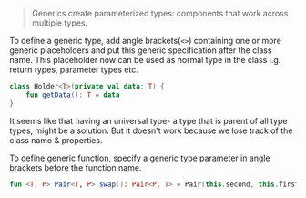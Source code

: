 > Generics create parameterized types: components that work across multiple types.

To define a generic type, add angle brackets(`<>`) containing one or more generic placeholders and put this generic specification after the class name. This placeholder now can be used as normal type in the class i.g. return types, parameter types etc.
```kotlin
class Holder<T>(private val data: T) {
    fun getData(): T = data
}
```
 It seems like that having an universal type- a type that is parent of all type types, might be a solution. But it doesn't work because we lose track of the class name & properties.

To define generic function, specify a generic type parameter in angle brackets before the function name.
```kt
fun <T, P> Pair<T, P>.swap(): Pair<P, T> = Pair(this.second, this.first)
```